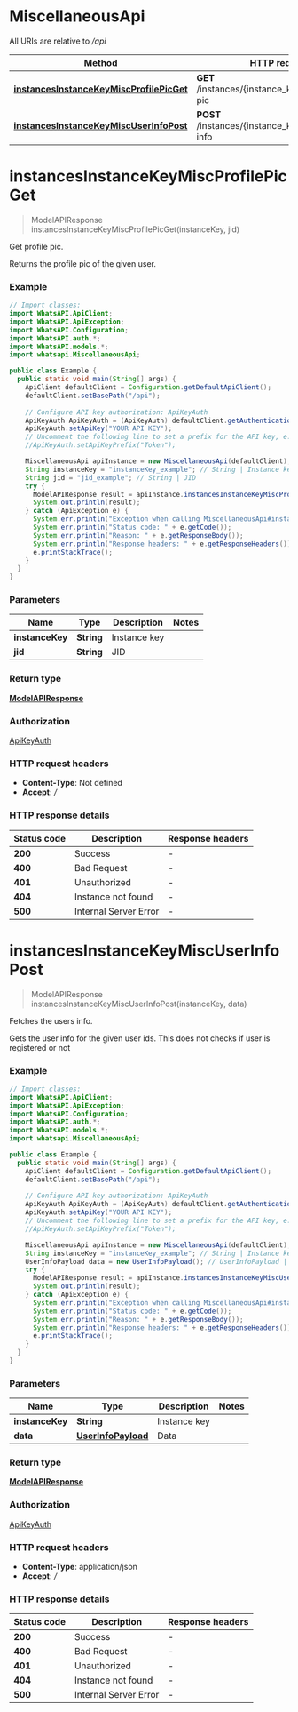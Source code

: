 # MiscellaneousApi

All URIs are relative to */api*

| Method | HTTP request | Description |
|------------- | ------------- | -------------|
| [**instancesInstanceKeyMiscProfilePicGet**](MiscellaneousApi.md#instancesInstanceKeyMiscProfilePicGet) | **GET** /instances/{instance_key}/misc/profile-pic | Get profile pic. |
| [**instancesInstanceKeyMiscUserInfoPost**](MiscellaneousApi.md#instancesInstanceKeyMiscUserInfoPost) | **POST** /instances/{instance_key}/misc/user-info | Fetches the users info. |


<a name="instancesInstanceKeyMiscProfilePicGet"></a>
# **instancesInstanceKeyMiscProfilePicGet**
> ModelAPIResponse instancesInstanceKeyMiscProfilePicGet(instanceKey, jid)

Get profile pic.

Returns the profile pic of the given user.

### Example
```java
// Import classes:
import WhatsAPI.ApiClient;
import WhatsAPI.ApiException;
import WhatsAPI.Configuration;
import WhatsAPI.auth.*;
import WhatsAPI.models.*;
import whatsapi.MiscellaneousApi;

public class Example {
  public static void main(String[] args) {
    ApiClient defaultClient = Configuration.getDefaultApiClient();
    defaultClient.setBasePath("/api");
    
    // Configure API key authorization: ApiKeyAuth
    ApiKeyAuth ApiKeyAuth = (ApiKeyAuth) defaultClient.getAuthentication("ApiKeyAuth");
    ApiKeyAuth.setApiKey("YOUR API KEY");
    // Uncomment the following line to set a prefix for the API key, e.g. "Token" (defaults to null)
    //ApiKeyAuth.setApiKeyPrefix("Token");

    MiscellaneousApi apiInstance = new MiscellaneousApi(defaultClient);
    String instanceKey = "instanceKey_example"; // String | Instance key
    String jid = "jid_example"; // String | JID
    try {
      ModelAPIResponse result = apiInstance.instancesInstanceKeyMiscProfilePicGet(instanceKey, jid);
      System.out.println(result);
    } catch (ApiException e) {
      System.err.println("Exception when calling MiscellaneousApi#instancesInstanceKeyMiscProfilePicGet");
      System.err.println("Status code: " + e.getCode());
      System.err.println("Reason: " + e.getResponseBody());
      System.err.println("Response headers: " + e.getResponseHeaders());
      e.printStackTrace();
    }
  }
}
```

### Parameters

| Name | Type | Description  | Notes |
|------------- | ------------- | ------------- | -------------|
| **instanceKey** | **String**| Instance key | |
| **jid** | **String**| JID | |

### Return type

[**ModelAPIResponse**](ModelAPIResponse.md)

### Authorization

[ApiKeyAuth](../README.md#ApiKeyAuth)

### HTTP request headers

 - **Content-Type**: Not defined
 - **Accept**: */*

### HTTP response details
| Status code | Description | Response headers |
|-------------|-------------|------------------|
| **200** | Success |  -  |
| **400** | Bad Request |  -  |
| **401** | Unauthorized |  -  |
| **404** | Instance not found |  -  |
| **500** | Internal Server Error |  -  |

<a name="instancesInstanceKeyMiscUserInfoPost"></a>
# **instancesInstanceKeyMiscUserInfoPost**
> ModelAPIResponse instancesInstanceKeyMiscUserInfoPost(instanceKey, data)

Fetches the users info.

Gets the user info for the given user ids. This does not checks if user is registered or not

### Example
```java
// Import classes:
import WhatsAPI.ApiClient;
import WhatsAPI.ApiException;
import WhatsAPI.Configuration;
import WhatsAPI.auth.*;
import WhatsAPI.models.*;
import whatsapi.MiscellaneousApi;

public class Example {
  public static void main(String[] args) {
    ApiClient defaultClient = Configuration.getDefaultApiClient();
    defaultClient.setBasePath("/api");
    
    // Configure API key authorization: ApiKeyAuth
    ApiKeyAuth ApiKeyAuth = (ApiKeyAuth) defaultClient.getAuthentication("ApiKeyAuth");
    ApiKeyAuth.setApiKey("YOUR API KEY");
    // Uncomment the following line to set a prefix for the API key, e.g. "Token" (defaults to null)
    //ApiKeyAuth.setApiKeyPrefix("Token");

    MiscellaneousApi apiInstance = new MiscellaneousApi(defaultClient);
    String instanceKey = "instanceKey_example"; // String | Instance key
    UserInfoPayload data = new UserInfoPayload(); // UserInfoPayload | Data
    try {
      ModelAPIResponse result = apiInstance.instancesInstanceKeyMiscUserInfoPost(instanceKey, data);
      System.out.println(result);
    } catch (ApiException e) {
      System.err.println("Exception when calling MiscellaneousApi#instancesInstanceKeyMiscUserInfoPost");
      System.err.println("Status code: " + e.getCode());
      System.err.println("Reason: " + e.getResponseBody());
      System.err.println("Response headers: " + e.getResponseHeaders());
      e.printStackTrace();
    }
  }
}
```

### Parameters

| Name | Type | Description  | Notes |
|------------- | ------------- | ------------- | -------------|
| **instanceKey** | **String**| Instance key | |
| **data** | [**UserInfoPayload**](UserInfoPayload.md)| Data | |

### Return type

[**ModelAPIResponse**](ModelAPIResponse.md)

### Authorization

[ApiKeyAuth](../README.md#ApiKeyAuth)

### HTTP request headers

 - **Content-Type**: application/json
 - **Accept**: */*

### HTTP response details
| Status code | Description | Response headers |
|-------------|-------------|------------------|
| **200** | Success |  -  |
| **400** | Bad Request |  -  |
| **401** | Unauthorized |  -  |
| **404** | Instance not found |  -  |
| **500** | Internal Server Error |  -  |

